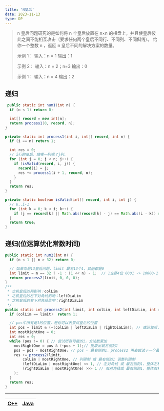 ```yaml
---
title: 'N皇后'
date: 2023-11-13
type: DP
---
```


> n 皇后问题研究的是如何将 n 个皇后放置在 n×n 的棋盘上，并且使皇后彼此之间不能相互攻击（要求任何两个皇后不同行、不同列、不同斜线）。
> 给你一个整数 n ，返回 n 皇后不同的解决方案的数量。
>
> 示例 1：
> 输入：n = 1
> 输出：1
>
> 示例 2：
> 输入：n = 2；n=3
> 输出：0
>
> 示例 1：
> 输入：n = 4
> 输出：2

## 递归

```java
 public static int num1(int n) {
  if (n < 1) return 0;

  int[] record = new int[n];
  return process1(0, record, n);
}

private static int process1(int i, int[] record, int n) {
  if (i == n) return 1;

  int res = 0;
  // i行的皇后，放哪一列呢？j列，
  for (int j = 0; j < n; j++) {
    if (isValid(record, i, j)) {
      record[i] = j;
      res += process1(i + 1, record, n);
    }
  }
  return res;
}

private static boolean isValid(int[] record, int i, int j) {
  // 0..i-1
  for (int k = 0; k < i; k++) {
    if (j == record[k] || Math.abs(record[k] - j) == Math.abs(i - k)) return false;
  }
  return true;
}
```

## 递归(位运算优化常数时间)

```java
public static int num2(int n) {
  if (n < 1 || n > 32) return 0;

  // 如果你是13皇后问题，limit 最右13个1，其他都是0
  int limit = n == 32 ? -1 : (1 << n) - 1;  // 1左移4位 0001 -> 10000-1 -> 01111;
  return process2(limit, 0, 0, 0);
}
/**
 * 之前皇后的列影响：colLim
 * 之前皇后的左下对角线影响：leftDiaLim
 * 之前皇后的右下对角线影响：rightDiaLim
 */
public static int process2(int limit, int colLim, int leftDiaLim, int rightDiaLim) {
  if (colLim == limit)  return 1;

  // pos中所有是1的位置，是你可以去尝试皇后的位置
  int pos = limit & (~(colLim | leftDiaLim | rightDiaLim)); // 或运算后，整体取反，并与limit做 与运算
  int mostRightOne = 0;
  int res = 0;
  while (pos != 0) { // 尝试所有可能的1，方法数累加
    mostRightOne = pos & (~pos + 1);// 提取出最右侧的1
    pos = pos - mostRightOne; // pos - 最右侧的1，process2 再去尝试下一个最右侧的1
    res += process2(limit,
        colLim | mostRightOne, // 列限制 或 最右侧的1 调整列限制
        (leftDiaLim | mostRightOne) << 1, // 左对角线 或 最右侧的1，整体左移动，调整左对角线的限制(左移 补0)
        (rightDiaLim | mostRightOne) >>> 1 // 右对角线或 最右侧的1，整体右移，调整右对角线的限制(右移>> 是拿符号位补，>>> 是用0来补)
    );
  }
  return res;
}
```

<hr/>

| [C++](https://github.com/ZhengKe996/DS/blob/main/src/dp/n_queen.cpp) | [Java](https://github.com/ZhengKe996/DS/blob/main/src/dp/n_queen.java) |
| :------------------------------------------------------------------: | :--------------------------------------------------------------------: |
